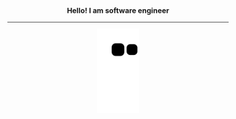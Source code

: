 <h3 align="center">Hello! I am software engineer</h3>
<hr>

<div align="center">
  <img loading="lazy" src="https://raw.githubusercontent.com/ghosharnab00/ghosharnab00/output/github-contribution-grid-snake.svg" alt="Github Snake">
</div>

